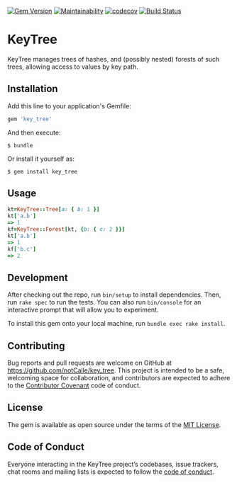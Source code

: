[![Gem Version](https://badge.fury.io/rb/key_tree.svg)](https://badge.fury.io/rb/key_tree)
[![Maintainability](https://api.codeclimate.com/v1/badges/ac48756e80007e0cd6f9/maintainability)](https://codeclimate.com/github/notCalle/ruby-keytree/maintainability)
[![codecov](https://codecov.io/gh/notCalle/ruby-keytree/branch/master/graph/badge.svg)](https://codecov.io/gh/notCalle/ruby-keytree)
[![Build Status](https://dev.azure.com/notCalle/GitHub%20CI/_apis/build/status/notCalle.ruby-tangle)](https://dev.azure.com/notCalle/GitHub%20CI/_build/latest?definitionId=2)

# KeyTree

KeyTree manages trees of hashes, and (possibly nested) forests of such trees,
allowing access to values by key path.

## Installation

Add this line to your application's Gemfile:

```ruby
gem 'key_tree'
```

And then execute:

    $ bundle

Or install it yourself as:

    $ gem install key_tree

## Usage

```ruby
kt=KeyTree::Tree[a: { b: 1 }]
kt['a.b']
=> 1
kf=KeyTree::Forest[kt, {b: { c: 2 }}]
kt['a.b']
=> 1
kf['b.c']
=> 2
```

## Development

After checking out the repo, run `bin/setup` to install dependencies. Then, run `rake spec` to run the tests. You can also run `bin/console` for an interactive prompt that will allow you to experiment.

To install this gem onto your local machine, run `bundle exec rake install`.

## Contributing

Bug reports and pull requests are welcome on GitHub at https://github.com/notCalle/key_tree. This project is intended to be a safe, welcoming space for collaboration, and contributors are expected to adhere to the [Contributor Covenant](http://contributor-covenant.org) code of conduct.

## License

The gem is available as open source under the terms of the [MIT License](https://opensource.org/licenses/MIT).

## Code of Conduct

Everyone interacting in the KeyTree project’s codebases, issue trackers, chat rooms and mailing lists is expected to follow the [code of conduct](https://github.com/notCalle/key_tree/blob/master/CODE_OF_CONDUCT.md).
